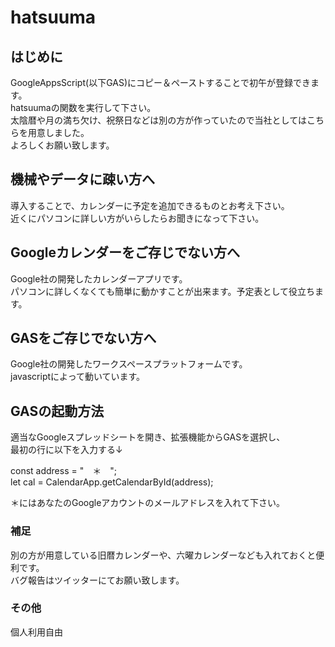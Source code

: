 # hatsuuma
<h2>はじめに</h2>
GoogleAppsScript(以下GAS)にコピー＆ペーストすることで初午が登録できます。<br>
hatsuumaの関数を実行して下さい。<br>
太陰暦や月の満ち欠け、祝祭日などは別の方が作っていたので当社としてはこちらを用意しました。<br>
よろしくお願い致します。<br>

<h2>機械やデータに疎い方へ</h2>
導入することで、カレンダーに予定を追加できるものとお考え下さい。<br>
近くにパソコンに詳しい方がいらしたらお聞きになって下さい。<br>

<h2>Googleカレンダーをご存じでない方へ</h2>
Google社の開発したカレンダーアプリです。<br>
パソコンに詳しくなくても簡単に動かすことが出来ます。予定表として役立ちます。<br>

<h2>GASをご存じでない方へ</h2>
Google社の開発したワークスペースプラットフォームです。<br>
javascriptによって動いています。<br>

<h2>GASの起動方法</h2>
適当なGoogleスプレッドシートを開き、拡張機能からGASを選択し、<br>
最初の行に以下を入力する↓<br>

const address = "　＊　";<br>
let cal = CalendarApp.getCalendarById(address);

＊にはあなたのGoogleアカウントのメールアドレスを入れて下さい。

<h3>補足</h3>
別の方が用意している旧暦カレンダーや、六曜カレンダーなども入れておくと便利です。<br>
バグ報告はツイッターにてお願い致します。

<h3>その他</h3>
個人利用自由

